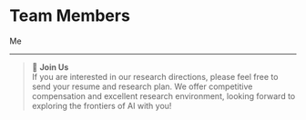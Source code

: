 # Team Members

Me

---

> 💼 **Join Us**  
> If you are interested in our research directions, please feel free to send your resume and research plan. We offer competitive compensation and excellent research environment, looking forward to exploring the frontiers of AI with you! 